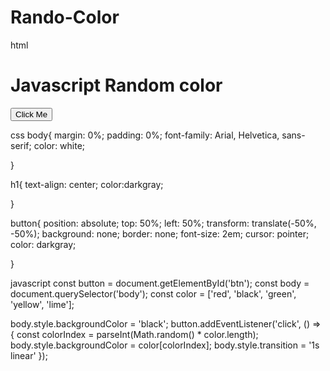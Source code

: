 # Rando-Color
html
<!DOCTYPE html>
<html lang="en">
<head>
    <meta charset="UTF-8">
    <meta http-equiv="X-UA-Compatible" content="IE=edge">
    <meta name="viewport" content="width=device-width, initial-scale=1.0">
    <title>Random Color</title>
    <link rel="stylesheet" href="style.css">
    <script src="script.js" defer></script>
</head>
<body>
    <h1>Javascript Random color</h1>
    <button id="btn">Click Me</button>
</body>
</html>

css
body{
    margin: 0%;
    padding: 0%;
    font-family: Arial, Helvetica, sans-serif;
    color: white;

}

h1{
    text-align: center;
    color:darkgray;
    
}

button{
    position: absolute;
    top: 50%;
    left: 50%;
    transform: translate(-50%, -50%);
    background: none;
    border: none;
    font-size: 2em;
    cursor: pointer;
    color: darkgray;

}

javascript
const button = document.getElementById('btn');
const body = document.querySelector('body');
const color = ['red', 'black', 'green', 'yellow', 'lime'];

body.style.backgroundColor = 'black';
button.addEventListener('click', () => {
    const colorIndex = parseInt(Math.random() * color.length);
    body.style.backgroundColor = color[colorIndex];
    body.style.transition = '1s linear'
});
